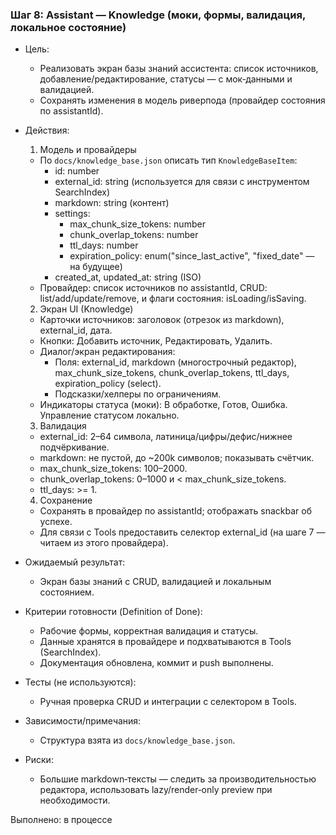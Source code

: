 ### Шаг 8: Assistant — Knowledge (моки, формы, валидация, локальное состояние)

- Цель:
  - Реализовать экран базы знаний ассистента: список источников, добавление/редактирование, статусы — с мок‑данными и валидацией.
  - Сохранять изменения в модель риверпода (провайдер состояния по assistantId).

- Действия:
  1) Модель и провайдеры
  - По `docs/knowledge_base.json` описать тип `KnowledgeBaseItem`:
    - id: number
    - external_id: string (используется для связи с инструментом SearchIndex)
    - markdown: string (контент)
    - settings:
      - max_chunk_size_tokens: number
      - chunk_overlap_tokens: number
      - ttl_days: number
      - expiration_policy: enum("since_last_active", "fixed_date" — на будущее)
    - created_at, updated_at: string (ISO)
  - Провайдер: список источников по assistantId, CRUD: list/add/update/remove, и флаги состояния: isLoading/isSaving.

  2) Экран UI (Knowledge)
  - Карточки источников: заголовок (отрезок из markdown), external_id, дата.
  - Кнопки: Добавить источник, Редактировать, Удалить.
  - Диалог/экран редактирования:
    - Поля: external_id, markdown (многострочный редактор), max_chunk_size_tokens, chunk_overlap_tokens, ttl_days, expiration_policy (select).
    - Подсказки/хелперы по ограничениям.
  - Индикаторы статуса (моки): В обработке, Готов, Ошибка. Управление статусом локально.

  3) Валидация
  - external_id: 2–64 символа, латиница/цифры/дефис/нижнее подчёркивание.
  - markdown: не пустой, до ~200k символов; показывать счётчик.
  - max_chunk_size_tokens: 100–2000.
  - chunk_overlap_tokens: 0–1000 и < max_chunk_size_tokens.
  - ttl_days: >= 1.

  4) Сохранение
  - Сохранять в провайдер по assistantId; отображать snackbar об успехе.
  - Для связи с Tools предоставить селектор external_id (на шаге 7 — читаем из этого провайдера).

- Ожидаемый результат:
  - Экран базы знаний с CRUD, валидацией и локальным состоянием.

- Критерии готовности (Definition of Done):
  - Рабочие формы, корректная валидация и статусы.
  - Данные хранятся в провайдере и подхватываются в Tools (SearchIndex).
  - Документация обновлена, коммит и push выполнены.

- Тесты (не используются):
  - Ручная проверка CRUD и интеграции с селектором в Tools.

- Зависимости/примечания:
  - Структура взята из `docs/knowledge_base.json`.

- Риски:
  - Большие markdown‑тексты — следить за производительностью редактора, использовать lazy/render‑only preview при необходимости.

Выполнено: в процессе
